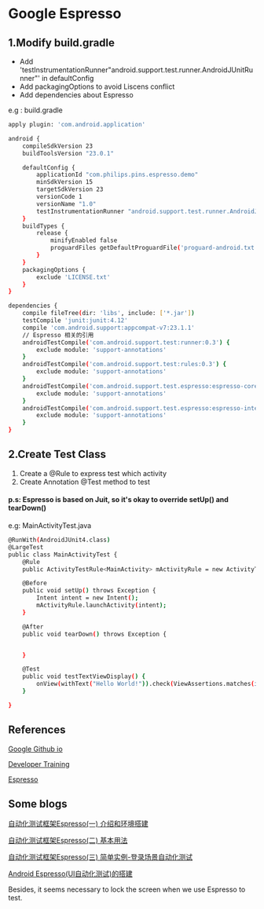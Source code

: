 # Google Espresso
## 1.Modify build.gradle
* Add 'testInstrumentationRunner"android.support.test.runner.AndroidJUnitRunner"' in defaultConfig
* Add packagingOptions to avoid Liscens conflict
* Add dependencies about Espresso

e.g : build.gradle
```sh
apply plugin: 'com.android.application'

android {
    compileSdkVersion 23
    buildToolsVersion "23.0.1"

    defaultConfig {
        applicationId "com.philips.pins.espresso.demo"
        minSdkVersion 15
        targetSdkVersion 23
        versionCode 1
        versionName "1.0"
        testInstrumentationRunner "android.support.test.runner.AndroidJUnitRunner"
    }
    buildTypes {
        release {
            minifyEnabled false
            proguardFiles getDefaultProguardFile('proguard-android.txt'), 'proguard-rules.pro'
        }
    }
    packagingOptions {
        exclude 'LICENSE.txt'
    }
}

dependencies {
    compile fileTree(dir: 'libs', include: ['*.jar'])
    testCompile 'junit:junit:4.12'
    compile 'com.android.support:appcompat-v7:23.1.1'
    // Espresso 相关的引用
    androidTestCompile('com.android.support.test:runner:0.3') {
        exclude module: 'support-annotations'
    }
    androidTestCompile('com.android.support.test:rules:0.3') {
        exclude module: 'support-annotations'
    }
    androidTestCompile('com.android.support.test.espresso:espresso-core:2.2') {
        exclude module: 'support-annotations'
    }
    androidTestCompile('com.android.support.test.espresso:espresso-intents:2.2') {
        exclude module: 'support-annotations'
    }
}
```
## 2.Create Test Class
1. Create a @Rule to express test which activity
2. Create Annotation @Test method to test

#### p.s: Espresso is based on Juit, so it's okay to override setUp() and tearDown()
e.g: MainActivityTest.java
```sh
@RunWith(AndroidJUnit4.class)
@LargeTest
public class MainActivityTest {
    @Rule
    public ActivityTestRule<MainActivity> mActivityRule = new ActivityTestRule(MainActivity.class);

    @Before
    public void setUp() throws Exception {
        Intent intent = new Intent();
        mActivityRule.launchActivity(intent);
    }

    @After
    public void tearDown() throws Exception {


    }

    @Test
    public void testTextViewDisplay() {
        onView(withText("Hello World!")).check(ViewAssertions.matches(isDisplayed()));
    }

}
```
## References
[Google Github io ](https://google.github.io/android-testing-support-library/docs/espresso/index.html)

[Developer Training](http://developer.android.com/intl/zh-cn/training/testing/ui-testing/espresso-testing.html)

[Espresso](https://code.google.com/p/android-test-kit/wiki/Espresso)
## Some blogs
[自动化测试框架Espresso(一) 介绍和环境搭建](http://www.eoeandroid.com/thread-917959-1-1.html?_dsign=641adb77)

[自动化测试框架Espresso(二) 基本用法](http://www.eoeandroid.com/thread-917976-1-2.html?_dsign=80084669)

[自动化测试框架Espresso(三) 简单实例-登录场景自动化测试](http://www.eoeandroid.com/thread-917978-1-1.html?_dsign=6aab342a)

[Android Espresso(UI自动化测试)的搭建](http://www.w2bc.com/Article/40324)

Besides, it seems necessary to lock the screen when we use Espresso to test.


